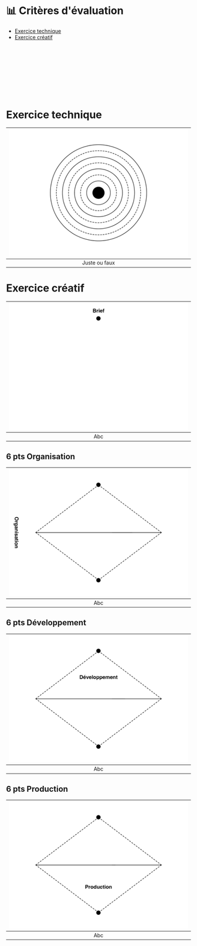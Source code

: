 # 📊 Critères d'évaluation

- [Exercice technique](#Exercice-technique)
- [Exercice créatif](#Exercice-créatif)

# &nbsp;
# &nbsp;

# Exercice technique  

|![](links/Eval28.gif) |
|:---:|
| Juste ou faux | 

# Exercice créatif  

|![](links/Eval23.gif) |
|:---:|
| Abc | 

## 6 pts Organisation  

|![](links/Eval29.gif) |
|:---:|
| Abc | 

## 6 pts Développement  

|![](links/Eval34.gif) |
|:---:|
| Abc | 

## 6 pts Production  

|![](links/Eval39.gif) |
|:---:|
| Abc | 